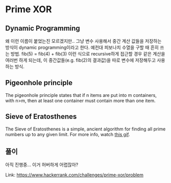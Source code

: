 # Prime XOR

## Dynamic Programming

왜 이런 이름이 붙었는진 모르겠지만.. 그냥 변수 사용해서 중간 계산 값들을 저장하는 방식이 dynamic programming이라고 한다.
예컨대 피보나치 수열을 구할 때 흔히 쓰는 방법.
fib(5) = fib(4) + fib(3) 이런 식으로 recursive하게 접근할 경우 같은 계산을 여러번 하게 되는데, 이 중간값들(e.g. fib(2)의 결과값)을 따로 변수에 저장해두고 사용하는 방식.

## Pigeonhole principle

The pigeonhole principle states that if n items are put into m containers, with n>m, then at least one container must contain more than one item.

## Sieve of Eratosthenes

The Sieve of Eratosthenes is a simple, ancient algorithm for finding all prime numbers up to any given limit. For more info, watch [this gif](https://en.wikipedia.org/wiki/Sieve_of_Eratosthenes#/media/File:Sieve_of_Eratosthenes_animation.gif).

## 풀이

아직 진행중... 이거 허버하게 어렵잖아?

Link: https://www.hackerrank.com/challenges/prime-xor/problem